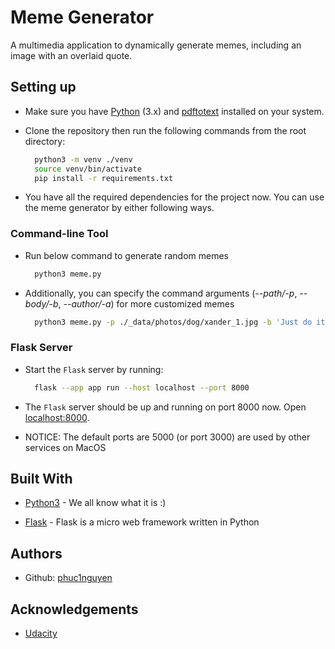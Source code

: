 # Meme Generator

A multimedia application to dynamically generate memes, including an image with an overlaid quote.

## Setting up

* Make sure you have [Python](https://www.python.org/downloads/) (3.x) and [pdftotext](https://www.xpdfreader.com/pdftotext-man.html) installed on your system.

* Clone the repository then run the following commands from the root directory:

  ```sh
    python3 -m venv ./venv
    source venv/bin/activate
    pip install -r requirements.txt
  ```

* You have all the required dependencies for the project now. You can use the meme generator by either following ways.

### Command-line Tool

* Run below command to generate random memes

  ```sh
    python3 meme.py
  ```
  
* Additionally, you can specify the command arguments (*--path/-p*, *--body/-b*, *--author/-a*) for more customized memes

  ```sh
    python3 meme.py -p ./_data/photos/dog/xander_1.jpg -b 'Just do it!' -a Xander
  ```

### Flask Server

* Start the `Flask` server by running:

  ```sh
    flask --app app run --host localhost --port 8000
  ```

* The `Flask` server should be up and running on port 8000 now. Open [localhost:8000](http://localhost:8000).

* NOTICE: The default ports are 5000 (or port 3000) are used by other services on MacOS

## Built With

* [Python3](https://www.python.org/) - We all know what it is :)

* [Flask](https://flask.palletsprojects.com/) - Flask is a micro web framework written in Python

## Authors

* Github: [phuc1nguyen](https://github.com/phuc1nguyen)

## Acknowledgements

* [Udacity](https://www.udacity.com/)